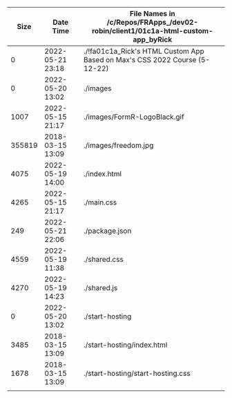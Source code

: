 |        Size |   Date    Time  | File Names in /c/Repos/FRApps_/dev02-robin/client1/01c1a-html-custom-app_byRick
| ----------- |---------------- |---------------------------------------------------------------------------
|           0 |2022-05-21 23:18 |./!fa01c1a_Rick's HTML Custom App Based on Max's CSS 2022 Course (5-12-22)    
|           0 |2022-05-20 13:02 |./images    
|        1007 |2022-05-15 21:17 |./images/FormR-LogoBlack.gif    
|      355819 |2018-03-15 13:09 |./images/freedom.jpg    
|        4075 |2022-05-19 14:00 |./index.html    
|        4265 |2022-05-15 21:17 |./main.css    
|         249 |2022-05-21 22:06 |./package.json    
|        4559 |2022-05-19 11:38 |./shared.css    
|        4270 |2022-05-19 14:23 |./shared.js    
|           0 |2022-05-20 13:02 |./start-hosting    
|        3485 |2018-03-15 13:09 |./start-hosting/index.html    
|        1678 |2018-03-15 13:09 |./start-hosting/start-hosting.css    
|             |                 |
